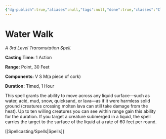 ```yaml
---
{"dg-publish":true,"aliases":null,"tags":null,"done":true,"classes":"Cleric, Druid, Ranger, Sorcerer, Artificer,","spellLevel":3,"school":"Transmutation","source":"PHB","permalink":"/spells/water-walk/","dgHomeLink":false,"dgPassFrontmatter":true}
---
```


# Water Walk
*A 3rd Level Transmutation Spell.*

**Casting Time:** 1 Action

**Range:** Point, 30 Feet

**Components:** V S M(a piece of cork)

**Duration:** Timed, 1 Hour

This spell grants the ability to move across any liquid surface—such as water, acid, mud, snow, quicksand, or lava—as if it were harmless solid ground (creatures crossing molten lava can still take damage from the heat). Up to ten willing creatures you can see within range gain this ability for the duration.
If you target a creature submerged in a liquid, the spell carries the target to the surface of the liquid at a rate of 60 feet per round.

[[Spellcasting/Spells|Spells]]